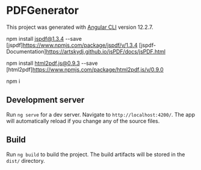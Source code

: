 # PDFGenerator

This project was generated with [Angular CLI](https://github.com/angular/angular-cli) version 12.2.7.

npm install jspdf@1.3.4 --save
[jspdf]https://www.npmjs.com/package/jspdf/v/1.3.4
[jspdf-Documentation]https://artskydj.github.io/jsPDF/docs/jsPDF.html

npm install html2pdf.js@0.9.3 --save   
[html2pdf]https://www.npmjs.com/package/html2pdf.js/v/0.9.0

npm i

## Development server

Run `ng serve` for a dev server. Navigate to `http://localhost:4200/`. The app will automatically reload if you change any of the source files.

## Build

Run `ng build` to build the project. The build artifacts will be stored in the `dist/` directory.


